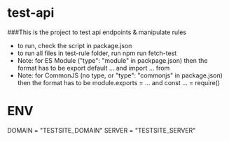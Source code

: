 # test-api

###This is the project to test api endpoints & manipulate rules

* to run, check the script in package.json
* to run all files in test-rule folder, run npm run fetch-test
* Note:  for ES Module ("type": "module" in packpage.json) then the format has to be export default ... and import ... from
* Note: for CommonJS (no type, or "type": "commonjs" in package.json) then the format has to be module.exports = ... and const ... = require()

# ENV
DOMAIN = "TESTSITE_DOMAIN"
SERVER = "TESTSITE_SERVER"